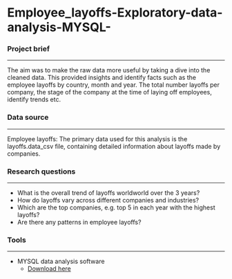 # Employee_layoffs-Exploratory-data-analysis-MYSQL-

### Project brief

---

The aim was to make the raw data more useful by taking a dive into the cleaned data. This provided insights and identify facts such as the employee layoffs by country, month and year. The total number layoffs per company, the stage of the company at the time of laying off employees, identify trends etc.  


### Data source 
---
Employee layoffs: The primary data used for this analysis is the layoffs.data_csv file, containing detailed information about layoffs made by companies. 

### Research questions
---
- What is the overall trend of layoffs worldworld over the 3 years?
- How do layoffs vary across different companies and industries?
- Which are the top companies, e.g. top 5 in each year with the highest layoffs?
- Are there any patterns in employee layoffs?
  
### Tools
---
- MYSQL data analysis software
    - [Download here](https://MYSQL.com)
